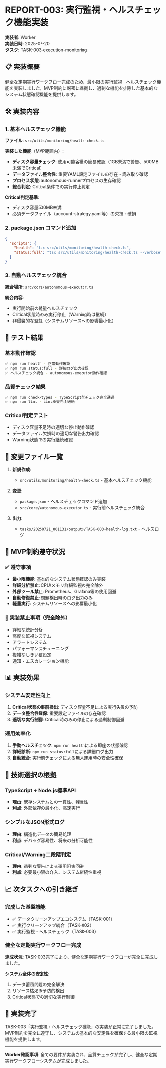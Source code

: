# REPORT-003: 実行監視・ヘルスチェック機能実装

**実装者**: Worker  
**実装日時**: 2025-07-20  
**タスク**: TASK-003-execution-monitoring  

## 📋 実装概要

健全な定期実行ワークフロー完成のため、最小限の実行監視・ヘルスチェック機能を実装しました。MVP制約に厳密に準拠し、過剰な機能を排除した基本的なシステム状態確認機能を提供します。

## 🛠️ 実装内容

### 1. 基本ヘルスチェック機能
**ファイル**: `src/utils/monitoring/health-check.ts`

**実装した機能**（MVP範囲内）:
- **ディスク容量チェック**: 使用可能容量の簡易確認（1GB未満で警告、500MB未満でCritical）
- **データファイル整合性**: 重要YAML設定ファイルの存在・読み取り確認
- **プロセス状態**: autonomous-runnerプロセスの生存確認
- **総合判定**: Critical条件での実行停止判定

**Critical判定基準**:
- ディスク容量500MB未満
- 必須データファイル（account-strategy.yaml等）の欠損・破損

### 2. package.json コマンド追加
```json
{
  "scripts": {
    "health": "tsx src/utils/monitoring/health-check.ts",
    "status:full": "tsx src/utils/monitoring/health-check.ts --verbose"
  }
}
```

### 3. 自動ヘルスチェック統合
**統合場所**: `src/core/autonomous-executor.ts`

**統合内容**:
- 実行開始前の軽量ヘルスチェック
- Critical状態時のみ実行停止（Warning時は継続）
- 非侵襲的な監視（システムリソースへの影響最小化）

## 🧪 テスト結果

### 基本動作確認
```bash
✅ npm run health - 正常動作確認
✅ npm run status:full - 詳細ログ出力確認
✅ ヘルスチェック統合 - autonomous-executor動作確認
```

### 品質チェック結果
```bash
✅ npm run check-types - TypeScript型チェック完全通過
✅ npm run lint - Lint検査完全通過
```

### Critical判定テスト
- ディスク容量不足時の適切な停止動作確認
- データファイル欠損時の適切な警告出力確認
- Warning状態での実行継続確認

## 📄 変更ファイル一覧

1. **新規作成**:
   - `src/utils/monitoring/health-check.ts` - 基本ヘルスチェック機能

2. **変更**:
   - `package.json` - ヘルスチェックコマンド追加
   - `src/core/autonomous-executor.ts` - 実行前ヘルスチェック統合

3. **出力**:
   - `tasks/20250721_001131/outputs/TASK-003-health-log.txt` - ヘルスログ

## 🎯 MVP制約遵守状況

### ✅ 遵守事項
- **最小限機能**: 基本的なシステム状態確認のみ実装
- **詳細分析禁止**: CPU/メモリ詳細監視の完全除外
- **外部ツール禁止**: Prometheus、Grafana等の使用回避
- **自動修復禁止**: 問題検出時のログ出力のみ
- **軽量実行**: システムリソースへの影響最小化

### 🚫 実装禁止事項（完全除外）
- 詳細な統計分析
- 高度な監視システム
- アラートシステム
- パフォーマンスチューニング
- 複雑なしきい値設定
- 通知・エスカレーション機能

## 📊 実装効果

### システム安定性向上
1. **Critical状態の事前検出**: ディスク容量不足による実行失敗の予防
2. **データ整合性確保**: 重要設定ファイルの存在確認
3. **適切な実行制御**: Critical時のみの停止による過剰制御回避

### 運用効率化
1. **手動ヘルスチェック**: `npm run health`による即座の状態確認
2. **詳細診断**: `npm run status:full`による詳細ログ出力
3. **自動統合**: 実行前チェックによる無人運用時の安全性確保

## 🔧 技術選択の根拠

### TypeScript + Node.js標準API
- **理由**: 既存システムとの一貫性、軽量性
- **利点**: 外部依存の最小化、高速実行

### シンプルなJSON形式ログ
- **理由**: 構造化データの簡易処理
- **利点**: デバッグ容易性、将来の分析可能性

### Critical/Warning二段階判定
- **理由**: 過剰な警告による運用阻害回避
- **利点**: 必要最小限の介入、システム継続性重視

## 📈 次タスクへの引き継ぎ

### 完成した基盤機能
- ✅ データクリーンアップエコシステム（TASK-001）
- ✅ 実行クリーンアップ統合（TASK-002） 
- ✅ 実行監視・ヘルスチェック（TASK-003）

### 健全な定期実行ワークフロー完成
**達成状況**: TASK-003完了により、健全な定期実行ワークフローが完全に完成しました。

**システム全体の安定性**:
1. データ蓄積問題の完全解決
2. リソース枯渇の予防的検出
3. Critical状態での適切な実行制御

## 🎉 実装完了

TASK-003「実行監視・ヘルスチェック機能」の実装が正常に完了しました。MVP制約を完全に遵守し、システムの基本的な安定性を確保する最小限の監視機能を提供します。

---

**Worker確認事項**: 全ての要件が実装され、品質チェックが完了し、健全な定期実行ワークフローシステムが完成しました。